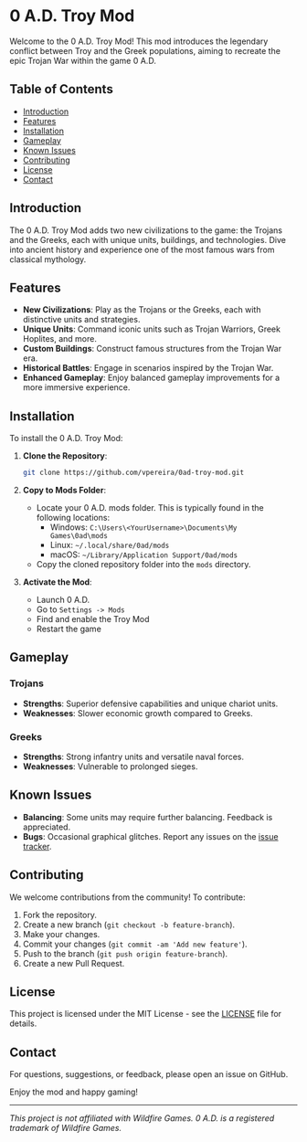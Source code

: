 # 0 A.D. Troy Mod

Welcome to the 0 A.D. Troy Mod! This mod introduces the legendary conflict between Troy and the Greek populations, aiming to recreate the epic Trojan War within the game 0 A.D. 

## Table of Contents

- [Introduction](#introduction)
- [Features](#features)
- [Installation](#installation)
- [Gameplay](#gameplay)
- [Known Issues](#known-issues)
- [Contributing](#contributing)
- [License](#license)
- [Contact](#contact)

## Introduction

The 0 A.D. Troy Mod adds two new civilizations to the game: the Trojans and the Greeks, each with unique units, buildings, and technologies. Dive into ancient history and experience one of the most famous wars from classical mythology.

## Features

- **New Civilizations**: Play as the Trojans or the Greeks, each with distinctive units and strategies.
- **Unique Units**: Command iconic units such as Trojan Warriors, Greek Hoplites, and more.
- **Custom Buildings**: Construct famous structures from the Trojan War era.
- **Historical Battles**: Engage in scenarios inspired by the Trojan War.
- **Enhanced Gameplay**: Enjoy balanced gameplay improvements for a more immersive experience.

## Installation

To install the 0 A.D. Troy Mod:

1. **Clone the Repository**:
    ```bash
    git clone https://github.com/vpereira/0ad-troy-mod.git
    ```

2. **Copy to Mods Folder**:
   - Locate your 0 A.D. mods folder. This is typically found in the following locations:
     - Windows: `C:\Users\<YourUsername>\Documents\My Games\0ad\mods`
     - Linux: `~/.local/share/0ad/mods`
     - macOS: `~/Library/Application Support/0ad/mods`
   - Copy the cloned repository folder into the `mods` directory.

3. **Activate the Mod**:
   - Launch 0 A.D.
   - Go to `Settings -> Mods`
   - Find and enable the Troy Mod
   - Restart the game

## Gameplay

### Trojans
- **Strengths**: Superior defensive capabilities and unique chariot units.
- **Weaknesses**: Slower economic growth compared to Greeks.

### Greeks
- **Strengths**: Strong infantry units and versatile naval forces.
- **Weaknesses**: Vulnerable to prolonged sieges.

## Known Issues

- **Balancing**: Some units may require further balancing. Feedback is appreciated.
- **Bugs**: Occasional graphical glitches. Report any issues on the [issue tracker](https://github.com/vpereira/0ad-troy-mod/issues).

## Contributing

We welcome contributions from the community! To contribute:

1. Fork the repository.
2. Create a new branch (`git checkout -b feature-branch`).
3. Make your changes.
4. Commit your changes (`git commit -am 'Add new feature'`).
5. Push to the branch (`git push origin feature-branch`).
6. Create a new Pull Request.

## License

This project is licensed under the MIT License - see the [LICENSE](LICENSE) file for details.

## Contact

For questions, suggestions, or feedback, please open an issue on GitHub.

Enjoy the mod and happy gaming!

---

*This project is not affiliated with Wildfire Games. 0 A.D. is a registered trademark of Wildfire Games.*
